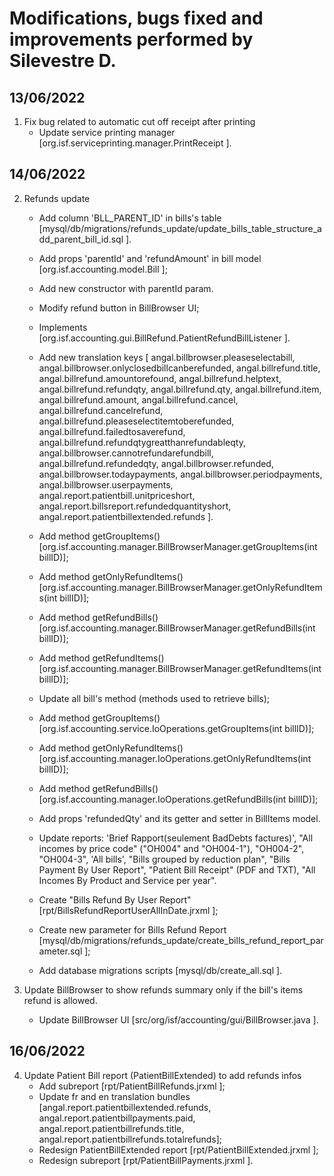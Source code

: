 # Modifications, bugs fixed and improvements performed by Silevestre D.

## 13/06/2022

1. Fix bug related to automatic cut off receipt after printing
    - Update service printing manager [org.isf.serviceprinting.manager.PrintReceipt ].

## 14/06/2022

2. Refunds update
    - Add column 'BLL_PARENT_ID' in bills's table [mysql/db/migrations/refunds_update/update_bills_table_structure_add_parent_bill_id.sql ]. 
    - Add props 'parentId' and 'refundAmount' in bill model [org.isf.accounting.model.Bill ];
    - Add new constructor with parentId param.
    - Modify refund button in BillBrowser UI;
    - Implements [org.isf.accounting.gui.BillRefund.PatientRefundBillListener ].
    - Add new translation keys [
        angal.billbrowser.pleaseselectabill, angal.billbrowser.onlyclosedbillcanberefunded, angal.billrefund.title,
        angal.billrefund.amountorefound, angal.billrefund.helptext, angal.billrefund.refundqty, angal.billrefund.qty,
        angal.billrefund.item, angal.billrefund.amount, angal.billrefund.cancel, angal.billrefund.cancelrefund,
        angal.billrefund.pleaseselectitemtoberefunded, angal.billrefund.failedtosaverefund, 
        angal.billrefund.refundqtygreatthanrefundableqty, angal.billbrowser.cannotrefundarefundbill, angal.billrefund.refundedqty, angal.billbrowser.refunded, angal.billbrowser.todaypayments, angal.billbrowser.periodpayments, angal.billbrowser.userpayments, angal.report.patientbill.unitpriceshort, 
        angal.report.billsreport.refundedquantityshort, angal.report.patientbillextended.refunds
    ].
    - Add method getGroupItems() [org.isf.accounting.manager.BillBrowserManager.getGroupItems(int billID)];
    - Add method getOnlyRefundItems() [org.isf.accounting.manager.BillBrowserManager.getOnlyRefundItems(int billID)];
    - Add method getRefundBills() [org.isf.accounting.manager.BillBrowserManager.getRefundBills(int billID)];
    - Add method getRefundItems() [org.isf.accounting.manager.BillBrowserManager.getRefundItems(int billID)];
    - Update all bill's method (methods used to retrieve bills);
    - Add method getGroupItems() [org.isf.accounting.service.IoOperations.getGroupItems(int billID)];
    - Add method getOnlyRefundItems() [org.isf.accounting.manager.IoOperations.getOnlyRefundItems(int billID)];
    - Add method getRefundBills() [org.isf.accounting.manager.IoOperations.getRefundBills(int billID)];
    - Add props 'refundedQty' and its getter and setter in BillItems model.
    - Update reports: 'Brief Rapport(seulement BadDebts factures)', "All incomes by price code" ("OH004" and "OH004-1"), "OH004-2", "OH004-3", 'All bills', "Bills grouped by reduction plan", "Bills Payment By User Report", "Patient Bill Receipt" (PDF and TXT), "All Incomes By Product and Service per year".
    - Create "Bills Refund By User Report" [rpt/BillsRefundReportUserAllInDate.jrxml ];

    - Create new parameter for Bills Refund Report [mysql/db/migrations/refunds_update/create_bills_refund_report_parameter.sql ];
    - Add database migrations scripts [mysql/db/create_all.sql ].

3. Update BillBrowser to show refunds summary only if the bill's items refund is allowed.
    - Update BillBrowser UI [src/org/isf/accounting/gui/BillBrowser.java ].

## 16/06/2022

4. Update Patient Bill report (PatientBillExtended) to add refunds infos
    - Add subreport [rpt/PatientBillRefunds.jrxml ];
    - Update fr and en translation bundles [angal.report.patientbillextended.refunds, angal.report.patientbillpayments.paid, angal.report.patientbillrefunds.title, angal.report.patientbillrefunds.totalrefunds];
    - Redesign PatientBillExtended report [rpt/PatientBillExtended.jrxml ];
    - Redesign subreport [rpt/PatientBillPayments.jrxml ].
